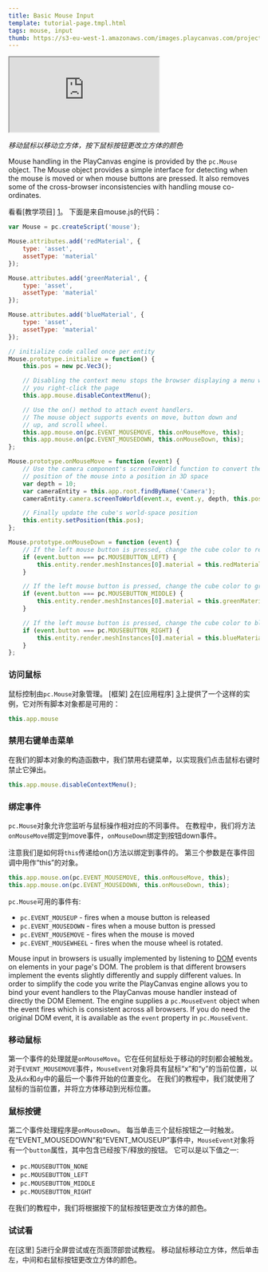 ```yaml
---
title: Basic Mouse Input
template: tutorial-page.tmpl.html
tags: mouse, input
thumb: https://s3-eu-west-1.amazonaws.com/images.playcanvas.com/projects/12/405819/2DF062-image-75.jpg
---
```


<iframe src="https://playcanv.as/p/MHIdZgaj/?overlay=false"></iframe>

*移动鼠标以移动立方体，按下鼠标按钮更改立方体的颜色*

Mouse handling in the PlayCanvas engine is provided by the `pc.Mouse` object. The Mouse object provides a simple interface for detecting when the mouse is moved or when mouse buttons are pressed. It also removes some of the cross-browser inconsistencies with handling mouse co-ordinates.

看看[教学项目] [1]。 下面是来自mouse.js的代码：

```javascript
var Mouse = pc.createScript('mouse');

Mouse.attributes.add('redMaterial', {
    type: 'asset',
    assetType: 'material'
});

Mouse.attributes.add('greenMaterial', {
    type: 'asset',
    assetType: 'material'
});

Mouse.attributes.add('blueMaterial', {
    type: 'asset',
    assetType: 'material'
});

// initialize code called once per entity
Mouse.prototype.initialize = function() {
    this.pos = new pc.Vec3();

    // Disabling the context menu stops the browser displaying a menu when
    // you right-click the page
    this.app.mouse.disableContextMenu();

    // Use the on() method to attach event handlers.
    // The mouse object supports events on move, button down and
    // up, and scroll wheel.
    this.app.mouse.on(pc.EVENT_MOUSEMOVE, this.onMouseMove, this);
    this.app.mouse.on(pc.EVENT_MOUSEDOWN, this.onMouseDown, this);
};

Mouse.prototype.onMouseMove = function (event) {
    // Use the camera component's screenToWorld function to convert the
    // position of the mouse into a position in 3D space
    var depth = 10;
    var cameraEntity = this.app.root.findByName('Camera');
    cameraEntity.camera.screenToWorld(event.x, event.y, depth, this.pos);

    // Finally update the cube's world-space position
    this.entity.setPosition(this.pos);
};

Mouse.prototype.onMouseDown = function (event) {
    // If the left mouse button is pressed, change the cube color to red
    if (event.button === pc.MOUSEBUTTON_LEFT) {
        this.entity.render.meshInstances[0].material = this.redMaterial.resource;
    }

    // If the left mouse button is pressed, change the cube color to green
    if (event.button === pc.MOUSEBUTTON_MIDDLE) {
        this.entity.render.meshInstances[0].material = this.greenMaterial.resource;
    }

    // If the left mouse button is pressed, change the cube color to blue
    if (event.button === pc.MOUSEBUTTON_RIGHT) {
        this.entity.render.meshInstances[0].material = this.blueMaterial.resource;
    }
};
```

### 访问鼠标

鼠标控制由`pc.Mouse`对象管理。 [框架] [2]在[应用程序] [3]上提供了一个这样的实例，它对所有脚本对象都是可用的：

```javascript
this.app.mouse
```

### 禁用右键单击菜单

在我们的脚本对象的构造函数中，我们禁用右键菜单，以实现我们点击鼠标右键时禁止它弹出。

```javascript
this.app.mouse.disableContextMenu();
```

### 绑定事件

`pc.Mouse`对象允许您监听与鼠标操作相对应的不同事件。 在教程中，我们将方法`onMouseMove`绑定到move事件，`onMouseDown`绑定到按钮down事件。

注意我们是如何将`this`传递给on()方法以绑定到事件的。 第三个参数是在事件回调中用作“this”的对象。

```javascript
this.app.mouse.on(pc.EVENT_MOUSEMOVE, this.onMouseMove, this);
this.app.mouse.on(pc.EVENT_MOUSEDOWN, this.onMouseDown, this);
```

`pc.Mouse`可用的事件有:

* `pc.EVENT_MOUSEUP` - fires when a mouse button is released
* `pc.EVENT_MOUSEDOWN` - fires when a mouse button is pressed
* `pc.EVENT_MOUSEMOVE` - fires when the mouse is moved
* `pc.EVENT_MOUSEWHEEL` - fires when the mouse wheel is rotated.

Mouse input in browsers is usually implemented by listening to [DOM][4] events on elements in your page's DOM. The problem is that different browsers implement the events slightly differently and supply different values. In order to simplify the code you write the PlayCanvas engine allows you to bind your event handlers to the PlayCanvas mouse handler instead of directly the DOM Element. The engine supplies a `pc.MouseEvent` object when the event fires which is consistent across all browsers. If you do need the original DOM event, it is available as the `event` property in `pc.MouseEvent`.

### 移动鼠标

第一个事件的处理就是`onMouseMove`。它在任何鼠标处于移动的时刻都会被触发。对于`EVENT_MOUSEMOVE`事件，`MouseEvent`对象将具有鼠标“x”和“y”的当前位置，以及从`dx`和`dy`中的最后一个事件开始的位置变化。 在我们的教程中，我们就使用了鼠标的当前位置，并将立方体移动到光标位置。

### 鼠标按键

第二个事件处理程序是`onMouseDown`。 每当单击三个鼠标按钮之一时触发。 在“EVENT_MOUSEDOWN”和“EVENT_MOUSEUP”事件中，`MouseEvent`对象将有一个`button`属性，其中包含已经按下/释放的按钮。 它可以是以下值之一:

* `pc.MOUSEBUTTON_NONE`
* `pc.MOUSEBUTTON_LEFT`
* `pc.MOUSEBUTTON_MIDDLE`
* `pc.MOUSEBUTTON_RIGHT`

在我们的教程中，我们将根据按下的鼠标按钮更改立方体的颜色。

### 试试看

在[这里] [5]进行全屏尝试或在页面顶部尝试教程。 移动鼠标移动立方体，然后单击左，中间和右鼠标按钮更改立方体的颜色。

[1]: https://playcanvas.com/project/405819/overview/tutorial-basic-mouse-input
[2]: /user-manual/glossary#framework
[3]: /user-manual/glossary#app
[4]: /user-manual/glossary#dom
[5]: https://playcanv.as/p/MHIdZgaj/

